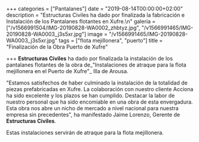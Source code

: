 +++
categories = ["Pantalanes"]
date = "2019-08-14T00:00:00+02:00"
description = "Estructuras Civiles ha dado por finalizada la fabricación e Instalación de los Pantalanes flotantes en Xufre.\n"
galeria = ["/v1566991504/IMG-20190828-WA0002_zhbtyz.jpg", "/v1566991465/IMG-20190828-WA0003_j3s5xr.jpg"]
image = "/v1566991465/IMG-20190828-WA0003_j3s5xr.jpg"
tags = ["flota mejillonera", "puerto"]
title = "Finalización de la Obra Puerto de Xufre"

+++
**Estructuras Civiles** ha dado por finalizada la instalación de los pantalanes flotantes de la obra de_"Instalaciones de atraque para la flota mejillonera en el Puerto de Xufre"_ Illa de Arousa.

"Estamos satisfechos de haber culminado la instalación de la totalidad de piezas prefabricadas en Xufre. La colaboración con nuestro cliente Acciona ha sido excelente y los plazos se han cumplido. Destacar la labor de nuestro personal que ha sido encomiable en una obra de esta envergadura. Esta obra nos abre un nicho de mercado a nivel nacional para nuestra empresa sin precedentes", ha manifestado Jaime Lorenzo, Gerente de **Estructuras Civiles**.

Estas instalaciones servirán de atraque para la flota mejillonera.